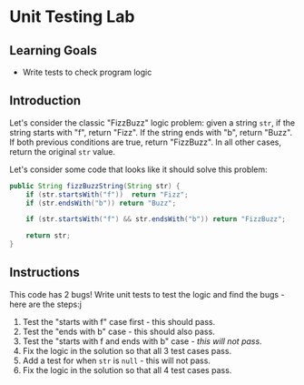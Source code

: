 # Unit Testing Lab

## Learning Goals

- Write tests to check program logic

## Introduction

Let's consider the classic "FizzBuzz" logic problem: given a string `str`, if
the string starts with "f", return "Fizz". If the string ends with "b", return
"Buzz". If both previous conditions are true, return "FizzBuzz". In all other
cases, return the original `str` value.

Let's consider some code that looks like it should solve this problem:

```java
public String fizzBuzzString(String str) {
    if (str.startsWith("f"))  return "Fizz";
    if (str.endsWith("b")) return "Buzz";

    if (str.startsWith("f") && str.endsWith("b")) return "FizzBuzz";

    return str;
}
```

## Instructions

This code has 2 bugs! Write unit tests to test the logic and find the bugs -
here are the steps:j

1. Test the "starts with f" case first - this should pass.
2. Test the "ends with b" case - this should also pass.
3. Test the "starts with f and ends with b" case - _this will not pass_.
4. Fix the logic in the solution so that all 3 test cases pass.
5. Add a test for when `str` is `null` - this will not pass.
6. Fix the logic in the solution so that all 4 test cases pass.
